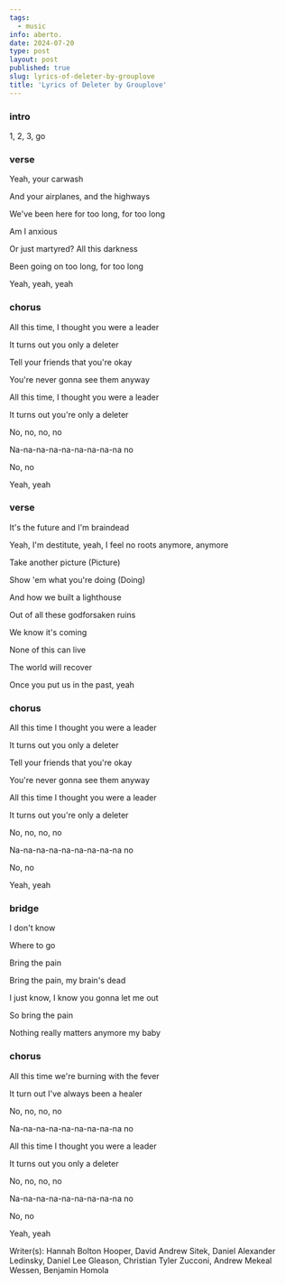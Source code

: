 ```yaml
---
tags:
  - music
info: aberto.
date: 2024-07-20
type: post
layout: post
published: true
slug: lyrics-of-deleter-by-grouplove
title: 'Lyrics of Deleter by Grouplove'
---
```


### intro

1, 2, 3, go

### verse

Yeah, your carwash

And your airplanes, and the highways

We've been here for too long, for too long

Am I anxious

Or just martyred? All this darkness

Been going on too long, for too long

Yeah, yeah, yeah

### chorus

All this time, I thought you were a leader

It turns out you only a deleter

Tell your friends that you're okay

You're never gonna see them anyway

All this time, I thought you were a leader

It turns out you're only a deleter

No, no, no, no

Na-na-na-na-na-na-na-na-na no

No, no

Yeah, yeah

### verse

It's the future and I'm braindead

Yeah, I'm destitute, yeah, I feel no roots anymore, anymore

Take another picture (Picture)

Show 'em what you're doing (Doing)

And how we built a lighthouse

Out of all these godforsaken ruins

We know it's coming

None of this can live

The world will recover

Once you put us in the past, yeah

### chorus

All this time I thought you were a leader

It turns out you only a deleter

Tell your friends that you're okay

You're never gonna see them anyway

All this time I thought you were a leader

It turns out you're only a deleter

No, no, no, no

Na-na-na-na-na-na-na-na-na no

No, no

Yeah, yeah

### bridge

I don't know

Where to go

Bring the pain

Bring the pain, my brain's dead

I just know, I know you gonna let me out

So bring the pain

Nothing really matters anymore my baby

### chorus

All this time we're burning with the fever

It turn out I've always been a healer

No, no, no, no

Na-na-na-na-na-na-na-na-na no

All this time I thought you were a leader

It turns out you only a deleter

No, no, no, no

Na-na-na-na-na-na-na-na-na no

No, no

Yeah, yeah

Writer(s): Hannah Bolton Hooper, David Andrew Sitek, Daniel Alexander Ledinsky, Daniel Lee Gleason, Christian Tyler Zucconi, Andrew Mekeal Wessen, Benjamin Homola